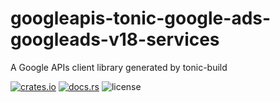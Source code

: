 # googleapis-tonic-google-ads-googleads-v18-services

A Google APIs client library generated by tonic-build

[![crates.io](https://img.shields.io/crates/v/googleapis-tonic-google-ads-googleads-v18-services)](https://crates.io/crates/googleapis-tonic-google-ads-googleads-v18-services)
[![docs.rs](https://img.shields.io/docsrs/googleapis-tonic-google-ads-googleads-v18-services)](https://docs.rs/googleapis-tonic-google-ads-googleads-v18-services)
![license](https://img.shields.io/crates/l/googleapis-tonic-google-ads-googleads-v18-services)
